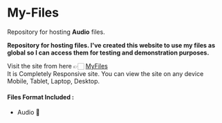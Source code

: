 # My-Files

Repository for hosting **Audio** files.

**Repository for hosting files. I've created this website to use my files as global so I can access them for testing and demonstration purposes.**

Visit the site from here 👉🏻 [MyFiles](https://theruchirshah.github.io/My-Files)<br/> 
It is Completely Responsive site. You can view the site on any device Mobile, Tablet, Laptop, Desktop.

#### Files Format Included :
 - Audio 🎵

